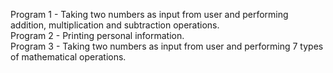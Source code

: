 Program 1 - Taking two numbers as input from user and performing addition, multiplication and subtraction operations.      
Program 2 - Printing personal information.                                      
Program 3 - Taking two numbers as input from user and performing 7 types of mathematical operations.
